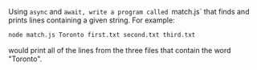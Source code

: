 Using `async` and `await,
write a program called `match.js` that finds and prints lines containing a given string.
For example:

```sh
node match.js Toronto first.txt second.txt third.txt
```

<p class="noindent">would print all of the lines from the three files
that contain the word "Toronto".</p>

